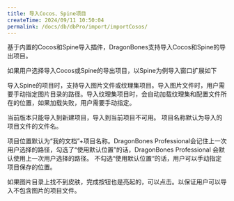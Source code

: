 ```yaml
---
title: 导入Cocos、Spine项目
createTime: 2024/09/11 10:50:04
permalink: /docs/db/dbPro/import/importCosos/
---
```

基于内置的Cocos和Spine导入插件，DragonBones支持导入Cocos和Spine的导出项目。

如果用户选择导入Cocos或Spine的导出项目，以Spine为例导入窗口扩展如下

导入Spine的项目时，支持导入图片文件或纹理集项目。导入图片文件时，用户需要手动指定图片目录的路径。导入纹理集项目时，会自动加载纹理集和配置文件所在的位置，如果加载失败，用户需要手动指定。

当前版本只能导入到新建项目，导入到当前项目不可用。
项目名称默认为导入的项目文件的文件名。

项目位置默认为“我的文档”+项目名称。DragonBones Professional会记住上一次用户选择的路径，勾选了“使用默认位置”的话，DragonBones Professional 会默认使用上一次用户选择的路径。 不勾选“使用默认位置“的话，用户可以手动指定项目保存的位置。

如果图片目录上找不到皮肤，完成按钮也是亮起的，可以点击。以保证用户可以导入不包含图片的项目文件。
